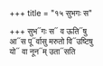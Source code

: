 +++
title = "१५ सुभगः स"

+++
सुभ᳓गः स᳓ व ऊति᳓षु  
आ᳓स पू᳓र्वासु मरुतो वि᳓उष्टिषु  
यो᳓ वा नून᳓म् उता᳓सति